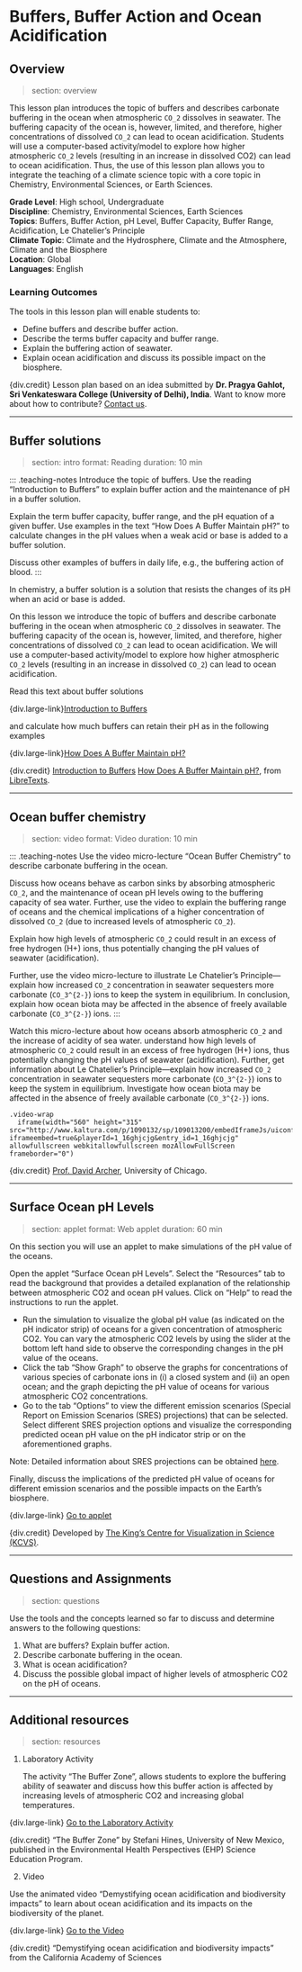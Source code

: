 # Buffers, Buffer Action and Ocean Acidification

## Overview
> section: overview

This lesson plan introduces the topic of buffers and describes carbonate buffering in the ocean when atmospheric `CO_2` dissolves in seawater. The buffering capacity of the ocean is, however, limited, and therefore, higher concentrations of dissolved `CO_2` can lead to ocean acidification. Students will use a computer-based activity/model to explore how higher atmospheric `CO_2` levels (resulting in an increase in dissolved CO2) can lead to ocean acidification. Thus, the use of this lesson plan allows you to integrate the teaching of a climate science topic with a core topic in Chemistry, Environmental Sciences, or Earth Sciences.


__Grade Level__: High school, Undergraduate  
__Discipline__: Chemistry, Environmental Sciences, Earth Sciences  
__Topics__: Buffers, Buffer Action, pH Level, Buffer Capacity, Buffer Range, Acidification, Le Chatelier’s Principle  
__Climate Topic__: Climate and the Hydrosphere, Climate and the Atmosphere, Climate and the Biosphere  
__Location__: Global  
__Languages__: English  

### Learning Outcomes

The tools in this lesson plan will enable students to:

* Define buffers and describe buffer action.
* Describe the terms buffer capacity and buffer range.
* Explain the buffering action of seawater.
* Explain ocean acidification and discuss its possible impact on the biosphere.


	
{div.credit}
Lesson plan based on an idea submitted by **Dr. Pragya Gahlot, Sri Venkateswara College (University of Delhi), India**.
Want to know more about how to contribute? [Contact us](https://tropicsu.org/contact/).

---

## Buffer solutions
> section: intro
> format: Reading
> duration: 10 min

::: .teaching-notes
Introduce the topic of buffers. Use the reading “Introduction to Buffers” to explain buffer action and the maintenance of pH in a buffer solution.

Explain the term buffer capacity, buffer range, and the pH equation of a given buffer. Use examples in the text “How Does A Buffer Maintain pH?” to calculate changes in the pH values when a weak acid or base is added to a buffer solution.

Discuss other examples of buffers in daily life, e.g., the buffering action of blood.
:::


In chemistry, a buffer solution is a solution that resists the changes of its pH when an acid or base is added. 

On this lesson we introduce the topic of buffers and describe carbonate buffering in the ocean when atmospheric `CO_2` dissolves in seawater. The buffering capacity of the ocean is, however, limited, and therefore, higher concentrations of dissolved `CO_2` can lead to ocean acidification. We will use a computer-based activity/model to explore how higher atmospheric `CO_2` levels (resulting in an increase in dissolved `CO_2`) can lead to ocean acidification.



Read this text about buffer solutions

{div.large-link}[Introduction to Buffers](/resources/buffers-oceans/downloads/Introduction_to_Buffers.pdf)

and calculate how much buffers can retain their pH as in the following examples

{div.large-link}[How Does A Buffer Maintain pH?](/resources/buffers-oceans/downloads/How_Does_A_Buffer_Maintain_Ph.pdf)



{div.credit} 
[Introduction to Buffers](https://chem.libretexts.org/Bookshelves/Physical_and_Theoretical_Chemistry_Textbook_Maps/Supplemental_Modules_%28Physical_and_Theoretical_Chemistry%29/Acids_and_Bases/Buffers/Introduction_to_Buffers)
[How Does A Buffer Maintain pH?](https://chem.libretexts.org/Bookshelves/Physical_and_Theoretical_Chemistry_Textbook_Maps/Supplemental_Modules_%28Physical_and_Theoretical_Chemistry%29/Acids_and_Bases/Buffers/How_Does_A_Buffer_Maintain_Ph%3F), from [LibreTexts](https://libretexts.org/).


---

## Ocean buffer chemistry
> section: video
> format: Video
> duration: 10 min

::: .teaching-notes
Use the video micro-lecture “Ocean Buffer Chemistry” to describe carbonate buffering in the ocean.

Discuss how oceans behave as carbon sinks by absorbing atmospheric `CO_2`, and the maintenance of ocean pH levels owing to the buffering capacity of sea water. Further, use the video to explain the buffering range of oceans and the chemical implications of a higher concentration of dissolved `CO_2` (due to increased levels of atmospheric `CO_2`).

Explain how high levels of atmospheric `CO_2` could result in an excess of free hydrogen (H+) ions, thus potentially changing the pH values of seawater (acidification).

Further, use the video micro-lecture to illustrate Le Chatelier’s Principle—explain how increased `CO_2` concentration in seawater sequesters more carbonate (`CO_3^{2-}`) ions to keep the system in equilibrium. In conclusion, explain how ocean biota may be affected in the absence of freely available carbonate (`CO_3^{2-}`) ions.
:::

Watch this micro-lecture about how oceans absorb atmospheric `CO_2` and the increase of acidity of sea water.
understand how high levels of atmospheric `CO_2` could result in an excess of free hydrogen (H+) ions, thus potentially changing the pH values of seawater (acidification).
Further, get information about Le Chatelier’s Principle—explain how increased `CO_2` concentration in seawater sequesters more carbonate (`CO_3^{2-}`) ions to keep the system in equilibrium. 
Investigate how ocean biota may be affected in the absence of freely available carbonate (`CO_3^{2-}`) ions.


    .video-wrap
      iframe(width="560" height="315" src="http://www.kaltura.com/p/1090132/sp/109013200/embedIframeJs/uiconf_id/20652192/partner_id/1090132?iframeembed=true&playerId=1_16ghjcjg&entry_id=1_16ghjcjg" allowfullscreen webkitallowfullscreen mozAllowFullScreen frameborder="0")

{div.credit} [Prof. David Archer](https://geosci.uchicago.edu/people/david-archer/), University of Chicago. 

---

## Surface Ocean pH Levels
> section: applet
> format: Web applet
> duration: 60 min


On this section you will use an applet to make simulations of the pH value of the oceans.

Open the applet “Surface Ocean pH Levels”. Select the “Resources” tab to read the background that provides a detailed explanation of the relationship between atmospheric CO2 and ocean pH values. Click on “Help” to read the instructions to run the applet.

- Run the simulation to visualize the global pH value (as indicated on the pH indicator strip) of oceans for a given concentration of atmospheric CO2. You can vary the atmospheric CO2 levels by using the slider at the bottom left hand side to observe the corresponding changes in the pH value of the oceans.
- Click the tab “Show Graph” to observe the graphs for concentrations of various species of carbonate ions in (i) a closed system and (ii) an open ocean; and the graph depicting the pH value of oceans for various atmospheric CO2 concentrations.
- Go to the tab “Options” to view the different emission scenarios (Special Report on Emission Scenarios (SRES) projections) that can be selected. Select different SRES projection options and visualize the corresponding predicted ocean pH value on the pH indicator strip or on the aforementioned graphs.

Note:  Detailed information about SRES projections can be obtained [here](http://ipcc-data.org/sim/gcm_clim/SRES_TAR/ddc_sres_emissions.html#a1b).


Finally, discuss the implications of the predicted pH value of oceans for different emission scenarios and the possible impacts on the Earth’s biosphere.



{div.large-link} [Go to applet](http://www.kcvs.ca/site/projects/JS_files/OceanAcidification/oceanAcid.html)


{div.credit} Developed by [The King’s Centre for Visualization in Science (KCVS)](http://kcvs.ca/concrete/).

---

## Questions and Assignments
> section: questions

Use the tools and the concepts learned so far to discuss and determine answers to the following questions:

1. What are buffers? Explain buffer action.
2. Describe carbonate buffering in the ocean.
3. What is ocean acidification?
4. Discuss the possible global impact of higher levels of atmospheric CO2 on the pH of oceans.


---

## Additional resources
> section: resources

1. 	Laboratory Activity

	The activity “The Buffer Zone”, allows students to explore the buffering ability of seawater and discuss how this buffer action is affected by increasing levels of atmospheric CO2 and increasing global temperatures.

{div.large-link} [Go to the Laboratory Activity](https://aamboceanservice.blob.core.windows.net/oceanservice-prod/education/pd/climate/teachingclimate/acid_base_chemistry_teacher.pdf)

{div.credit} “The Buffer Zone” by Stefani Hines, University of New Mexico, published in the Environmental Health Perspectives (EHP) Science Education Program.


 
2. 	Video 	

Use the animated video “Demystifying ocean acidification and biodiversity impacts” to learn about ocean acidification and its impacts on the biodiversity of the planet.

{div.large-link} [Go to the Video](https://www.youtube.com/watch?v=GL7qJYKzcsk)

{div.credit} “Demystifying ocean acidification and biodiversity impacts” from the California Academy of Sciences
